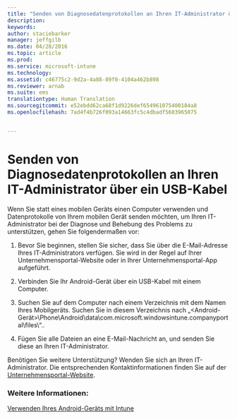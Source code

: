 ```yaml
---
title: "Senden von Diagnosedatenprotokollen an Ihren IT-Administrator über ein USB-Kabel | Microsoft Intune"
description: 
keywords: 
author: staciebarker
manager: jeffgilb
ms.date: 04/28/2016
ms.topic: article
ms.prod: 
ms.service: microsoft-intune
ms.technology: 
ms.assetid: c46775c2-9d2a-4a88-89f0-4104a462b898
ms.reviewer: arnab
ms.suite: ems
translationtype: Human Translation
ms.sourcegitcommit: e52ebdd62ca68f1d9226def654961075400184a8
ms.openlocfilehash: 7ad4f4b726f093a14663fc5c4dbadf5603965075


---
```



# Senden von Diagnosedatenprotokollen an Ihren IT-Administrator über ein USB-Kabel

Wenn Sie statt eines mobilen Geräts einen Computer verwenden und Datenprotokolle von Ihrem mobilen Gerät senden möchten, um Ihren IT-Administrator bei der Diagnose und Behebung des Problems zu unterstützen, gehen Sie folgendermaßen vor:

1.  Bevor Sie beginnen, stellen Sie sicher, dass Sie über die E-Mail-Adresse Ihres IT-Administrators verfügen. Sie wird in der Regel auf Ihrer Unternehmensportal-Website oder in Ihrer Unternehmensportal-App aufgeführt.

2.  Verbinden Sie Ihr Android-Gerät über ein USB-Kabel mit einem Computer.

3.  Suchen Sie auf dem Computer nach einem Verzeichnis mit dem Namen Ihres Mobilgeräts. Suchen Sie in diesem Verzeichnis nach „&lt;Android-Gerät&gt;\Phone\Android\data\com.microsoft.windowsintune.companyportal\files\“.\.

4.  Fügen Sie alle Dateien an eine E-Mail-Nachricht an, und senden Sie diese an Ihren IT-Administrator.

Benötigen Sie weitere Unterstützung? Wenden Sie sich an Ihren IT-Administrator. Die entsprechenden Kontaktinformationen finden Sie auf der [Unternehmensportal-Website](http://portal.manage.microsoft.com).

### Weitere Informationen:
[Verwenden Ihres Android-Geräts mit Intune](using-your-android-device-with-intune.md)


<!--HONumber=Jun16_HO4-->


